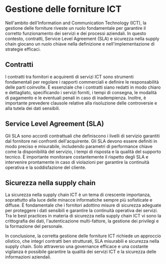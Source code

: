 # Gestione delle forniture ICT

Nell'ambito dell'Information and Communication Technology (ICT), la gestione delle forniture riveste un ruolo fondamentale per garantire il corretto funzionamento dei servizi e dei processi aziendali. In questo contesto, contratti, Service Level Agreement (SLA) e sicurezza nella supply chain giocano un ruolo chiave nella definizione e nell'implementazione di strategie efficaci.

## Contratti

I contratti tra fornitori e acquirenti di servizi ICT sono strumenti fondamentali per regolare i rapporti commerciali e definire le responsabilità delle parti coinvolte. È essenziale che i contratti siano redatti in modo chiaro e dettagliato, specificando i servizi forniti, i tempi di consegna, le modalità di pagamento e le eventuali penali in caso di inadempienza. Inoltre, è importante prevedere clausole relative alla risoluzione delle controversie e alla tutela dei dati sensibili.

## Service Level Agreement (SLA)

Gli SLA sono accordi contrattuali che definiscono i livelli di servizio garantiti dal fornitore nei confronti dell'acquirente. Gli SLA devono essere definiti in modo preciso e misurabile, includendo parametri di performance chiave come la disponibilità del servizio, i tempi di risposta e la qualità del supporto tecnico. È importante monitorare costantemente il rispetto degli SLA e intervenire prontamente in caso di violazioni per garantire la continuità operativa e la soddisfazione del cliente.

## Sicurezza nella supply chain

La sicurezza nella supply chain ICT è un tema di crescente importanza, soprattutto alla luce delle minacce informatiche sempre più sofisticate e diffuse. È fondamentale che i fornitori adottino misure di sicurezza adeguate per proteggere i dati sensibili e garantire la continuità operativa dei servizi. Tra le best practices in materia di sicurezza nella supply chain ICT vi sono la crittografia dei dati, l'autenticazione multi-fattore, la gestione dei privilegi e la formazione del personale.

In conclusione, la corretta gestione delle forniture ICT richiede un approccio olistico, che integri contratti ben strutturati, SLA misurabili e sicurezza nella supply chain. Solo attraverso una governance efficace e una costante vigilanza è possibile garantire la qualità dei servizi ICT e la sicurezza delle informazioni aziendali.